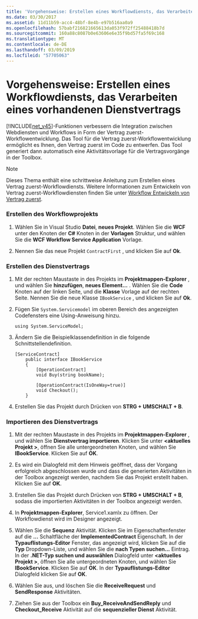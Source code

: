 ```yaml
---
title: 'Vorgehensweise: Erstellen eines Workflowdiensts, das Verarbeiten eines vorhandenen Dienstvertrags'
ms.date: 03/30/2017
ms.assetid: 11d11b59-acc4-48bf-8e4b-e97b516aa0a9
ms.openlocfilehash: 57babf216821665613da053f972ff25488418b7d
ms.sourcegitcommit: 160a88c8087b0e63606e6e35f9bd57fa5f69c168
ms.translationtype: MT
ms.contentlocale: de-DE
ms.lasthandoff: 03/09/2019
ms.locfileid: "57705063"
---
```

# <a name="how-to-create-a-workflow-service-that-consumes-an-existing-service-contract"></a>Vorgehensweise: Erstellen eines Workflowdiensts, das Verarbeiten eines vorhandenen Dienstvertrags
[!INCLUDE[net_v45](../../../includes/net-v45-md.md)]-Funktionen verbessern die Integration zwischen Webdiensten und Workflows in Form der Vertrag zuerst-Workflowentwicklung. Das Tool für die Vertrag zuerst-Workflowentwicklung ermöglicht es Ihnen, den Vertrag zuerst im Code zu entwerfen. Das Tool generiert dann automatisch eine Aktivitätsvorlage für die Vertragsvorgänge in der Toolbox.  
  
> [!NOTE]
>  Dieses Thema enthält eine schrittweise Anleitung zum Erstellen eines Vertrag zuerst-Workflowdiensts. Weitere Informationen zum Entwickeln von Vertrag zuerst-Workflowdiensten finden Sie unter [Workflow Entwickeln von Vertrag zuerst](contract-first-workflow-service-development.md).  
  
### <a name="creating-the-workflow-project"></a>Erstellen des Workflowprojekts  
  
1.  Wählen Sie in Visual Studio **Datei**, **neues Projekt**. Wählen Sie die **WCF** unter den Knoten der **C#** Knoten in der **Vorlagen** Struktur, und wählen Sie die **WCF Workflow Service Application** Vorlage.  
  
2.  Nennen Sie das neue Projekt `ContractFirst` , und klicken Sie auf **Ok**.  
  
### <a name="creating-the-service-contract"></a>Erstellen des Dienstvertrags  
  
1.  Mit der rechten Maustaste in des Projekts im **Projektmappen-Explorer** , und wählen Sie **hinzufügen**, **neues Element...** . Wählen Sie die **Code** Knoten auf der linken Seite, und die **Klasse** Vorlage auf der rechten Seite. Nennen Sie die neue Klasse `IBookService` , und klicken Sie auf **Ok**.  
  
2.  Fügen Sie `System.Servicemodel` im oberen Bereich des angezeigten Codefensters eine Using-Anweisung hinzu.  
  
    ```  
    using System.ServiceModel;  
    ```  
  
3.  Ändern Sie die Beispielklassendefinition in die folgende Schnittstellendefinition.  
  
    ```  
    [ServiceContract]  
        public interface IBookService  
        {  
            [OperationContract]  
            void Buy(string bookName);  
  
            [OperationContract(IsOneWay=true)]  
            void Checkout();  
        }  
    ```  
  
4.  Erstellen Sie das Projekt durch Drücken von **STRG + UMSCHALT + B**.  
  
### <a name="importing-the-service-contract"></a>Importieren des Dienstvertrags  
  
1.  Mit der rechten Maustaste in des Projekts im **Projektmappen-Explorer** , und wählen Sie **Dienstvertrag importieren**. Klicken Sie unter  **\<aktuelles Projekt >**, öffnen Sie alle untergeordneten Knoten, und wählen Sie **IBookService**. Klicken Sie auf **OK**.  
  
2.  Es wird ein Dialogfeld mit dem Hinweis geöffnet, dass der Vorgang erfolgreich abgeschlossen wurde und dass die generierten Aktivitäten in der Toolbox angezeigt werden, nachdem Sie das Projekt erstellt haben. Klicken Sie auf **OK**.  
  
3.  Erstellen Sie das Projekt durch Drücken von **STRG + UMSCHALT + B**, sodass die importierten Aktivitäten in der Toolbox angezeigt werden.  
  
4.  In **Projektmappen-Explorer**, Service1.xamlx zu öffnen. Der Workflowdienst wird im Designer angezeigt.  
  
5.  Wählen Sie die **Sequenz** Aktivität. Klicken Sie im Eigenschaftenfenster auf die **...** Schaltfläche der **ImplementedContract** Eigenschaft. In der **Typauflistungs-Editor** Fenster, das angezeigt wird, klicken Sie auf die **Typ** Dropdown-Liste, und wählen Sie die **nach Typen suchen...** Eintrag. In der **.NET-Typ suchen und auswählen** Dialogfeld unter  **\<aktuelles Projekt >**, öffnen Sie alle untergeordneten Knoten, und wählen Sie **IBookService**. Klicken Sie auf **OK**. In der **Typauflistungs-Editor** Dialogfeld klicken Sie auf **OK**.  
  
6.  Wählen Sie aus, und löschen Sie die **ReceiveRequest** und **SendResponse** Aktivitäten.  
  
7.  Ziehen Sie aus der Toolbox ein **Buy_ReceiveAndSendReply** und **Checkout_Receive** Aktivität auf die **sequenzieller Dienst** Aktivität.
